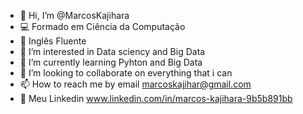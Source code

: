 - 👋 Hi, I’m @MarcosKajihara
- 💻 Formado em Ciência da Computação
- 📗 Inglês Fluente
- 👀 I’m interested in Data sciency and Big Data
- 🌱 I’m currently learning Pyhton and Big Data
- 💞️ I’m looking to collaborate on everything that i can
- 📫 How to reach me by email marcoskajihar@gmail.com
- 🔗 Meu Linkedin www.linkedin.com/in/marcos-kajihara-9b5b891bb


<!---
MarcosKajihara/MarcosKajihara is a ✨ special ✨ repository because its `README.md` (this file) appears on your GitHub profile.
You can click the Preview link to take a look at your changes.
--->
